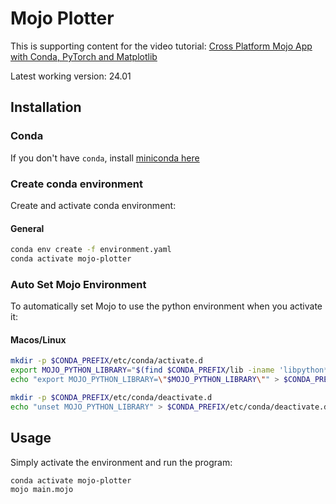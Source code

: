 # Mojo Plotter

This is supporting content for the video tutorial: [Cross Platform Mojo App with Conda, PyTorch and Matplotlib](https://www.youtube.com/watch?v=bmpjT0T4IDY)

Latest working version: 24.01

## Installation

### Conda

If you don't have `conda`, install [miniconda here](https://docs.conda.io/projects/miniconda/en/latest/#quick-command-line-install)

### Create conda environment

Create and activate conda environment:

#### General

```bash
conda env create -f environment.yaml
conda activate mojo-plotter
```

### Auto Set Mojo Environment

To automatically set Mojo to use the python environment when you activate it:

#### Macos/Linux

```bash
mkdir -p $CONDA_PREFIX/etc/conda/activate.d
export MOJO_PYTHON_LIBRARY="$(find $CONDA_PREFIX/lib -iname 'libpython*.[s,d]*' | sort -r | head -n 1)"
echo "export MOJO_PYTHON_LIBRARY=\"$MOJO_PYTHON_LIBRARY\"" > $CONDA_PREFIX/etc/conda/activate.d/export-mojo.sh

mkdir -p $CONDA_PREFIX/etc/conda/deactivate.d
echo "unset MOJO_PYTHON_LIBRARY" > $CONDA_PREFIX/etc/conda/deactivate.d/unset-mojo.sh
```

## Usage

Simply activate the environment and run the program:

```bash
conda activate mojo-plotter
mojo main.mojo
```
